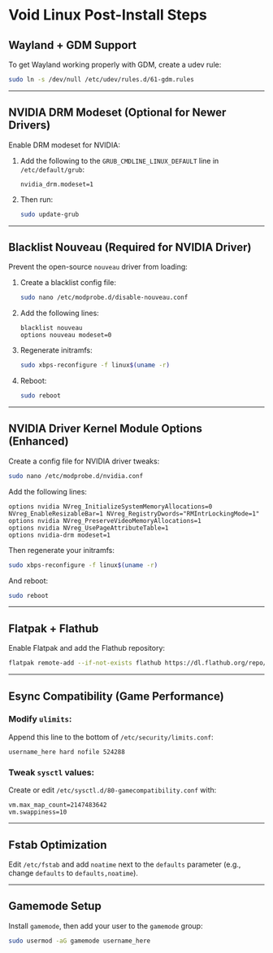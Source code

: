 # Void Linux Post-Install Steps

## Wayland + GDM Support

To get Wayland working properly with GDM, create a udev rule:

```bash
sudo ln -s /dev/null /etc/udev/rules.d/61-gdm.rules
```

---

## NVIDIA DRM Modeset (Optional for Newer Drivers)

Enable DRM modeset for NVIDIA:

1. Add the following to the `GRUB_CMDLINE_LINUX_DEFAULT` line in `/etc/default/grub`:

    ```
    nvidia_drm.modeset=1
    ```

2. Then run:

    ```bash
    sudo update-grub
    ```

---

## Blacklist Nouveau (Required for NVIDIA Driver)

Prevent the open-source `nouveau` driver from loading:

1. Create a blacklist config file:

    ```bash
    sudo nano /etc/modprobe.d/disable-nouveau.conf
    ```

2. Add the following lines:

    ```
    blacklist nouveau
    options nouveau modeset=0
    ```

3. Regenerate initramfs:

    ```bash
    sudo xbps-reconfigure -f linux$(uname -r)
    ```

4. Reboot:

    ```bash
    sudo reboot
    ```

---

## NVIDIA Driver Kernel Module Options (Enhanced)

Create a config file for NVIDIA driver tweaks:

```bash
sudo nano /etc/modprobe.d/nvidia.conf
```

Add the following lines:

```
options nvidia NVreg_InitializeSystemMemoryAllocations=0 NVreg_EnableResizableBar=1 NVreg_RegistryDwords="RMIntrLockingMode=1"
options nvidia NVreg_PreserveVideoMemoryAllocations=1
options nvidia NVreg_UsePageAttributeTable=1
options nvidia-drm modeset=1
```

Then regenerate your initramfs:

```bash
sudo xbps-reconfigure -f linux$(uname -r)
```

And reboot:

```bash
sudo reboot
```

---

## Flatpak + Flathub

Enable Flatpak and add the Flathub repository:

```bash
flatpak remote-add --if-not-exists flathub https://dl.flathub.org/repo/flathub.flatpakrepo
```

---

## Esync Compatibility (Game Performance)

### Modify `ulimits`:

Append this line to the bottom of `/etc/security/limits.conf`:

```
username_here hard nofile 524288
```

### Tweak `sysctl` values:

Create or edit `/etc/sysctl.d/80-gamecompatibility.conf` with:

```
vm.max_map_count=2147483642
vm.swappiness=10
```

---

## Fstab Optimization

Edit `/etc/fstab` and add `noatime` next to the `defaults` parameter (e.g., change `defaults` to `defaults,noatime`).

---

## Gamemode Setup

Install `gamemode`, then add your user to the `gamemode` group:

```bash
sudo usermod -aG gamemode username_here
```

